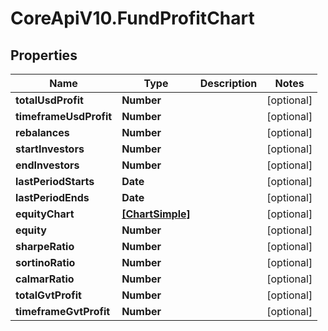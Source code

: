 # CoreApiV10.FundProfitChart

## Properties
Name | Type | Description | Notes
------------ | ------------- | ------------- | -------------
**totalUsdProfit** | **Number** |  | [optional] 
**timeframeUsdProfit** | **Number** |  | [optional] 
**rebalances** | **Number** |  | [optional] 
**startInvestors** | **Number** |  | [optional] 
**endInvestors** | **Number** |  | [optional] 
**lastPeriodStarts** | **Date** |  | [optional] 
**lastPeriodEnds** | **Date** |  | [optional] 
**equityChart** | [**[ChartSimple]**](ChartSimple.md) |  | [optional] 
**equity** | **Number** |  | [optional] 
**sharpeRatio** | **Number** |  | [optional] 
**sortinoRatio** | **Number** |  | [optional] 
**calmarRatio** | **Number** |  | [optional] 
**totalGvtProfit** | **Number** |  | [optional] 
**timeframeGvtProfit** | **Number** |  | [optional] 


